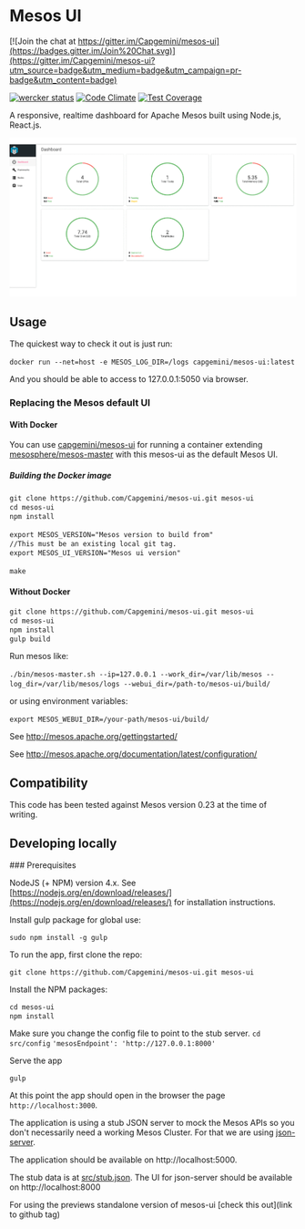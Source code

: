 # Mesos UI

[![Join the chat at https://gitter.im/Capgemini/mesos-ui](https://badges.gitter.im/Join%20Chat.svg)](https://gitter.im/Capgemini/mesos-ui?utm_source=badge&utm_medium=badge&utm_campaign=pr-badge&utm_content=badge)

[![wercker status](https://app.wercker.com/status/3e566621ba967bfeb6ee57a76ddf42cc/s/master "wercker status")](https://app.wercker.com/project/bykey/3e566621ba967bfeb6ee57a76ddf42cc)
[![Code Climate](https://codeclimate.com/repos/5613e8d3e30ba0426b004fdb/badges/f0180273f265b5710bed/gpa.svg)](https://codeclimate.com/repos/5613e8d3e30ba0426b004fdb/feed)
[![Test Coverage](https://codeclimate.com/repos/5613e8d3e30ba0426b004fdb/badges/f0180273f265b5710bed/coverage.svg)](https://codeclimate.com/repos/5613e8d3e30ba0426b004fdb/coverage)

A responsive, realtime dashboard for Apache Mesos built using Node.js, React.js.

![dashboard](docs/mesos-ui.gif)

## Usage

The quickest way to check it out is just run:

``` docker run --net=host -e MESOS_LOG_DIR=/logs capgemini/mesos-ui:latest ```

And you should be able to access to 127.0.0.1:5050 via browser.

### Replacing the Mesos default UI

#### With Docker

You can use [capgemini/mesos-ui](https://hub.docker.com/r/capgemini/mesos-ui/) for running a container extending [mesosphere/mesos-master](https://hub.docker.com/r/mesosphere/mesos-master/) with this mesos-ui as the default Mesos UI.

##### Building the Docker image

```
git clone https://github.com/Capgemini/mesos-ui.git mesos-ui
cd mesos-ui
npm install

export MESOS_VERSION="Mesos version to build from"
//This must be an existing local git tag.
export MESOS_UI_VERSION="Mesos ui version"

make
```

#### Without Docker

```
git clone https://github.com/Capgemini/mesos-ui.git mesos-ui
cd mesos-ui
npm install
gulp build
```

Run mesos like:

```./bin/mesos-master.sh --ip=127.0.0.1 --work_dir=/var/lib/mesos --log_dir=/var/lib/mesos/logs --webui_dir=/path-to/mesos-ui/build/```

or using environment variables:

```export MESOS_WEBUI_DIR=/your-path/mesos-ui/build/```

See http://mesos.apache.org/gettingstarted/

See http://mesos.apache.org/documentation/latest/configuration/

## Compatibility

This code has been tested against Mesos version 0.23 at the time of writing.

## Developing locally

### Prerequisites

NodeJS (+ NPM) version 4.x. See [https://nodejs.org/en/download/releases/](https://nodejs.org/en/download/releases/) for installation instructions.

Install gulp package for global use:

```
sudo npm install -g gulp
```

To run the app, first clone the repo:

```
git clone https://github.com/Capgemini/mesos-ui.git mesos-ui
```

Install the NPM packages:

```
cd mesos-ui
npm install
```
Make sure you change the config file to point to the stub server.
```cd src/config```
```'mesosEndpoint': 'http://127.0.0.1:8000'``` 

Serve the app

```
gulp
```

At this point the app should open in the browser the page `http://localhost:3000`.

The application is using a stub JSON server to mock the Mesos APIs
so you don't necessarily need a working Mesos Cluster. For that we are using
[json-server](https://github.com/typicode/json-server).

The application should be available on http://localhost:5000.

The stub data is at [src/stub.json](https://github.com/Capgemini/mesos-ui/blob/master/src/stub.json). The UI for json-server should be available on http://localhost:8000

For using the previews standalone version of mesos-ui [check this out](link to github tag)





